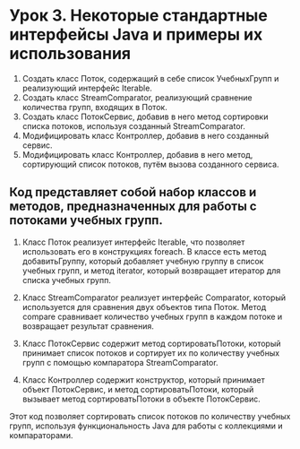 # Урок 3. Некоторые стандартные интерфейсы Java и примеры их использования

1. Создать класс Поток, содержащий в себе список УчебныхГрупп и реализующий интерфейс Iterable.
2. Создать класс StreamComparator, реализующий сравнение количества групп, входящих в Поток.
3. Создать класс ПотокСервис, добавив в него метод сортировки списка потоков, используя созданный StreamComparator.
4. Модифицировать класс Контроллер, добавив в него созданный сервис.
5. Модифицировать класс Контроллер, добавив в него метод, сортирующий список потоков, путём вызова созданного сервиса.

## Код представляет собой набор классов и методов, предназначенных для работы с потоками учебных групп.

1. Класс Поток реализует интерфейс Iterable, что позволяет использовать его в конструкциях foreach. В классе есть метод добавитьГруппу, который добавляет учебную группу в список учебных групп, и метод iterator, который возвращает итератор для списка учебных групп.

2. Класс StreamComparator реализует интерфейс Comparator, который используется для сравнения двух объектов типа Поток. Метод compare сравнивает количество учебных групп в каждом потоке и возвращает результат сравнения.

3. Класс ПотокСервис содержит метод сортироватьПотоки, который принимает список потоков и сортирует их по количеству учебных групп с помощью компаратора StreamComparator.

4. Класс Контроллер содержит конструктор, который принимает объект ПотокСервис, и метод сортироватьПотоки, который вызывает метод сортироватьПотоки в объекте ПотокСервис.

Этот код позволяет сортировать список потоков по количеству учебных групп, используя функциональность Java для работы с коллекциями и компараторами.
